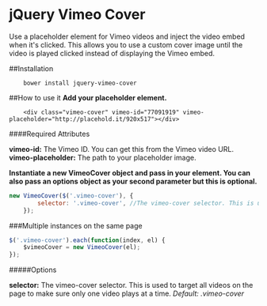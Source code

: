 jQuery Vimeo Cover
====================

Use a placeholder element for Vimeo videos and inject the video embed when it's clicked. This allows you to use a custom cover image until the video is played clicked instead of displaying the Vimeo embed.

##Installation
````
    bower install jquery-vimeo-cover
````

##How to use it
**Add your placeholder element.**

````
    <div class="vimeo-cover" vimeo-id="77091919" vimeo-placeholder="http://placehold.it/920x517"></div>
````

####Required Attributes

**vimeo-id:** The Vimeo ID. You can get this from the Vimeo video URL.
**vimeo-placeholder:** The path to your placeholder image.

**Instantiate a new VimeoCover object and pass in your element. You can also pass an options object as your second parameter but this is optional.**


````javascript
new VimeoCover($('.vimeo-cover'), {
        selector: '.vimeo-cover', //The vimeo-cover selector. This is used to target all videos on the page to make sure only one video plays at a time.
    });
````

###Multiple instances on the same page

````javascript
$('.vimeo-cover').each(function(index, el) {
    $vimeoCover = new VimeoCover(el);
});
````

#####Options

**selector:** The vimeo-cover selector. This is used to target all videos on the page to make sure only one video plays at a time. *Default: .vimeo-cover*
